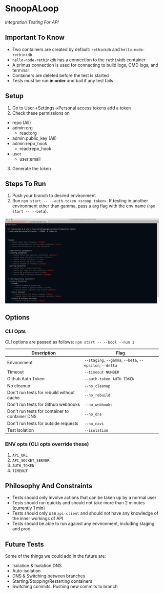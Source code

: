 # SnoopALoop

*Integration Testing For API*

## Important To Know

- Two containers are created by default: `rethinkdb` and `hello-node-rethinkdb`
- `hello-node-rethinkdb` has a connection to the `rethinkdb` container
- A primus connection is used for connecting to build logs, CMD logs, and terminal
- Containers are deleted before the test is started
- Tests must be run **in order** and bail if any test fails

## Setup

1. Go to [User->Settings->Personal access tokens](https://github.com/settings/tokens) add a token
2. Check these permissions on
  * repo (All)
  * admin:org
    * read:org
  * admin:public_key (All)
  * admin:repo_hook
    * read:repo_hook
  * user
    * user:email
3. Generate the token

## Steps To Run

1. Push your branch to desired environment
2. Run `npm start -- --auth-token <snoop token>`. If testing in another environment other than gamma, pass a arg flag with the env name (`npm start -- --beta`).

![screenshot.png](screenshot.png)

## Options

### CLI Opts

CLI options are passed as follows: `npm start -- --bool --num 1`

| Description                                    | Flag                                                     |
|------------------------------------------------|----------------------------------------------------------|
| Environment                                    | `--staging`, `--gamma`, `--beta`, `--epsilon`, `--delta` |
| Timeout                                        | `--timeout NUMBER`                                       |
| Github Auth Token                              | `--auth-token AUTH_TOKEN`                                |
| No cleanup                                     | `--no_cleanup`                                           |
| Don't run tests for rebuild without cache      | `--no_rebuild`                                           |
| Don't run tests for Github webhooks            | `--no_webhooks`                                          |
| Don't run tests for container to container DNS | `--no_dns`                                               |
| Don't run tests for outside requests           | `--no_navi`                                              |
| Test isolation                                 | `--isolation`                                            |

### ENV opts (CLI opts override these)

1. `API_URL`
2. `API_SOCKET_SERVER`
3. `AUTH_TOKEN`
4. `TIMEOUT`

## Philosophy And Constraints

- Tests should only involve actions that can be taken up by a normal user
- Tests should run quickly and should not take more than 2 minutes (currently 1 min)
- Tests should only use `api-client` and should not have any knowledge of the inner workings of API
- Tests should be able to run against any environment, including staging and prod

## Future Tests

Some of the things we could add in the future are:

- Isolation & Isolation DNS
- Auto-isolation
- DNS & Switching between branches
- Starting/Stopping/Restarting containers
- Switching commits. Pushing new commits to branch

